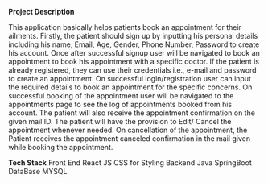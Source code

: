 **Project Description**

This application basically helps patients book an appointment for their ailments. Firstly, the patient should sign up by inputting his personal details including his name, Email, Age, Gender, Phone Number, Password to create his account. Once after successful signup user will be navigated to book an appointment to book his appointment with a specific doctor. 
If the patient is already registered, they can use their credentials i.e., e-mail and password to create an appointment.
On successful login/registration user can input the required details to book an appointment for the specific concerns. On successful booking of the appointment user will be navigated to the appointments page to see the log of appointments booked from his account. The patient will also receive the appointment confirmation on the given mail ID.
The patient will have the provision to Edit/ Cancel the appointment whenever needed. On cancellation of the appointment, the  Patient receives the appointment canceled confirmation in the mail given while booking the appointment. 

**Tech Stack**
Front End
React JS
CSS for Styling
Backend
Java SpringBoot
DataBase
MYSQL





